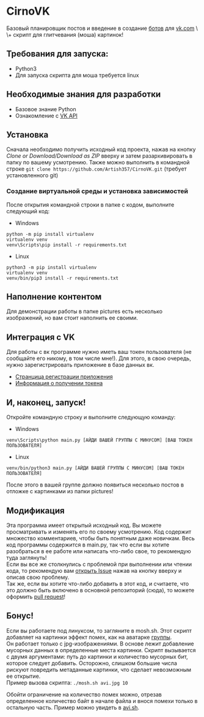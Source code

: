 # CirnoVK
Базовый планировщик постов и введение в создание [ботов][waifu] для [vk.com][https://vk.com] \
\+ скрипт для глитчевания (моша) картинок!

## Требования для запуска:
* Python3
* Для запуска скрипта для моша требуется linux

## Необходимые знания для разработки
* Базовое знание Python
* Ознакомление с [VK API][vk.com/dev]

## Установка
Сначала необходимо получить исходный код проекта, нажав на кнопку _Clone or Download/Download as ZIP_
вверху и затем разархивировать в папку по вашему усмотрению. Также можно выполнить в командной строке `git clone https://github.com/Artish357/CirnoVK.git` (требует установленного git)

### Создание виртуальной среды и установка зависимостей
После открытия командной строки в папке с кодом, выполните следующий код:
* Windows
```
python -m pip install virtualenv
virtualenv venv
venv\Scripts\pip install -r requirements.txt
```
* Linux
```
python3 -m pip install virtualenv
virtualenv venv
venv/bin/pip3 install -r requirements.txt
```

## Наполнение контентом
Для демонстрации работы в папке pictures есть несколько изображений, но вам стоит наполнить
ее своими.

## Интеграция с VK
Для работы с вк программе нужно иметь ваш токен пользователя (не сообщайте его никому,
в том числе мне!). Для этого, в свою очередь, нужно зарегистрировать приложение
в базе данных вк.
* [Странцица регистрации приложения][apps]
* [Информация о получении токена][token]

## И, наконец, запуск!
Откройте командную строку и выполните следующую команду:
* Windows
```
venv\Scripts\python main.py [АЙДИ ВАШЕЙ ГРУППЫ С МИНУСОМ] [ВАШ ТОКЕН ПОЛЬЗОВАТЕЛЯ]
```
* Linux
```
venv/bin/python3 main.py [АЙДИ ВАШЕЙ ГРУППЫ С МИНУСОМ] [ВАШ ТОКЕН ПОЛЬЗОВАТЕЛЯ]
```
После этого в вашей группе должно появиться несколько постов в отложке с картинками из папки
pictures!

## Модификация
Эта программа имеет открытый исходный код. Вы можете просматривать и изменять его по своему
усмотрению. Код содержит множество комментариев, чтобы быть понятным даже новичкам. Весь код
программы содержится в main.py, так что если вы хотите разобраться в ее работе или 
написать что-либо свое, то рекомендую туда заглянуть!\
Если вы все же столкнулись с проблемой при выполнении или чтении кода, то рекомендую вам 
[открыть Issue][issue] нажав на кнопку вверху и описав свою проблему. \
Так же, если вы хотите 
что-либо добавить в этот код, и считаете, что это должно быть включено в основной репозиторий
(сюда), то можете оформить [pull request](https://help.github.com/articles/about-pull-requests/)!

## Бонус!
Если вы работаете под линуксом, то загляните в mosh.sh. Этот скрипт добавляет на картинки
эффект помех, как на аватарке [группы][waifu].\
Он работает только с jpg-изображениями. В основе лежит добавление мусорных данных в определенные
места картинки. Скрипт вызывается с двумя аргументами: путь до картинки и количество мусорных бит,
которое следует добавить. Осторожно, слишком большие числа рискуют повредить 
метаданные картинки, что сделает невозможным ее открытие. \
Пример вызова скрипта:
`./mosh.sh avi.jpg 10`

Обойти ограничение на количество помех можно, отрезав определенное количество байт в начале файла
и внося помехи только в остальную часть. Пример можно увидеть в [avi.sh](./avi.sh).


[https://vk.com]: https://vk.com
[waifu]: https://vk.com/thiswaifudoesnotexist
[vk.com/dev]: https://vk.com/dev
[apps]: https://vk.com/apps?act=manage
[issue]: https://github.com/Artish357/CirnoVK/issues
[token]: https://vk.com/dev/access_token?f=1.%20%D0%9A%D0%BB%D1%8E%D1%87%20%D0%B4%D0%BE%D1%81%D1%82%D1%83%D0%BF%D0%B0%20%D0%BF%D0%BE%D0%BB%D1%8C%D0%B7%D0%BE%D0%B2%D0%B0%D1%82%D0%B5%D0%BB%D1%8F
